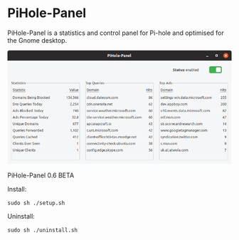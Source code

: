 # PiHole-Panel
PiHole-Panel is a statistics and control panel for Pi-hole and optimised for the Gnome desktop.

![](pihole-panel_preview.png)

PiHole-Panel 0.6 BETA

Install:
```
sudo sh ./setup.sh
```

Uninstall:
```
sudo sh ./uninstall.sh
```